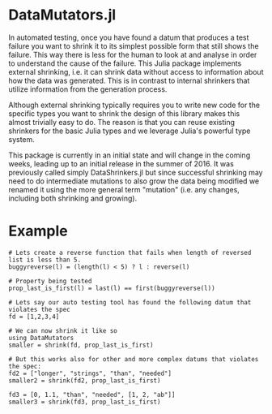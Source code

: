 DataMutators.jl
===============

In automated testing, once you have found a datum that produces a test failure you want to shrink it to its simplest possible form that still shows the failure. This way there is less for the human to look at and analyse in order to understand the cause of the failure. This Julia package implements external shrinking, i.e. it can shrink data without access to information about how the data was generated. This is in contrast to internal shrinkers that utilize information from the generation process.

Although external shrinking typically requires you to write new code for the specific types you want to shrink the design of this library makes this almost trivially easy to do. The reason is that you can reuse existing shrinkers for the basic Julia types and we leverage Julia's powerful type system.

This package is currently in an initial state and will change in the coming weeks, leading up to an initial release in the summer of 2016. It was previously called simply DataShrinkers.jl but since successful shrinking may need to do intermediate mutations to also grow the data being modified we renamed it using the more general term "mutation" (i.e. any changes, including both shrinking and growing).

# Example

```
# Lets create a reverse function that fails when length of reversed list is less than 5.
buggyreverse(l) = (length(l) < 5) ? l : reverse(l)

# Property being tested
prop_last_is_first(l) = last(l) == first(buggyreverse(l))

# Lets say our auto testing tool has found the following datum that violates the spec
fd = [1,2,3,4]

# We can now shrink it like so
using DataMutators
smaller = shrink(fd, prop_last_is_first)

# But this works also for other and more complex datums that violates the spec:
fd2 = ["longer", "strings", "than", "needed"]
smaller2 = shrink(fd2, prop_last_is_first)

fd3 = [0, 1.1, "than", "needed", [1, 2, "ab"]]
smaller3 = shrink(fd3, prop_last_is_first)
```